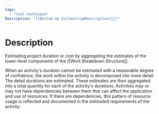 ```yaml
---
tags:
  - "tool-technique"
Description: "[[Bottom-Up Estimating#Description|📝]]"
---
```

# Description
Estimating project duration or cost by aggregating the estimates of the lower-level components of the [[Work Breakdown Structure]].

When an activity's duration cannot be estimated with a reasonable degree of confidence, the work within the activity is decomposed into more detail. The detail durations are estimated. These estimates are then aggregated into a total quantity for each of the activity's durations. Activities may or may not have dependencies between them that can affect the application and use of resources. If there are dependencies, this pattern of resource usage is reflected and documented in the estimated requirements of the activity.